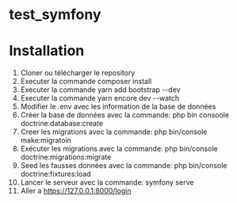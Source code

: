 # test_symfony
# Installation 
1. Cloner ou télécharger le repository 
2. Executer la commande composer install
3. Executer la commande yarn add bootstrap --dev
4. Executer la commande yarn encore dev --watch
5. Modifier le .env avec les information de la base de données
6. Créer la base de données avec la commande: php bin consoole doctrine:database:create
7. Creer les migrations avec la commande: php bin/console make:migratoin
8. Exécuter les migrations avec la commande: php bin/console doctrine:migrations:migrate
9. Seed les fausses données avec la commande: php bin/console doctrine:fixtures:load
10. Lancer le serveur avec la commande: symfony serve
11. Aller a https://127.0.0.1:8000/login
